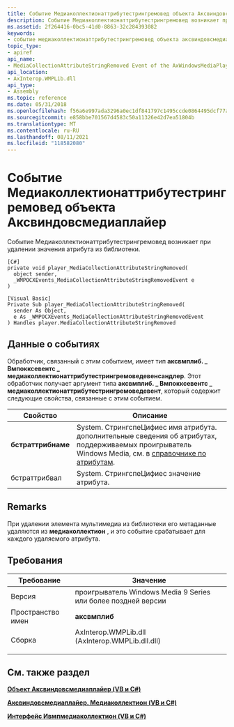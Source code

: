 ```yaml
---
title: Событие Медиаколлектионаттрибутестрингремовед объекта Аксвиндовсмедиаплайер
description: Событие Медиаколлектионаттрибутестрингремовед возникает при удалении значения атрибута из библиотеки. | Событие Медиаколлектионаттрибутестрингремовед объекта Аксвиндовсмедиаплайер
ms.assetid: 2f264416-0bc5-41d0-8863-32c284393082
keywords:
- событие медиаколлектионаттрибутестрингремовед объекта аксвиндовсмедиаплайер проигрыватель Windows Media
topic_type:
- apiref
api_name:
- MediaCollectionAttributeStringRemoved Event of the AxWindowsMediaPlayer Object
api_location:
- AxInterop.WMPLib.dll
api_type:
- Assembly
ms.topic: reference
ms.date: 05/31/2018
ms.openlocfilehash: f56a6e997ada3296a0ec1df841797c1495ccde0864495dcf77a0a0634ccde5fc
ms.sourcegitcommit: e858bbe701567d4583c50a11326e42d7ea51804b
ms.translationtype: MT
ms.contentlocale: ru-RU
ms.lasthandoff: 08/11/2021
ms.locfileid: "118582080"
---
```

# <a name="mediacollectionattributestringremoved-event-of-the-axwindowsmediaplayer-object"></a>Событие Медиаколлектионаттрибутестрингремовед объекта Аксвиндовсмедиаплайер

Событие Медиаколлектионаттрибутестрингремовед возникает при удалении значения атрибута из библиотеки.

``` syntax
[C#]
private void player_MediaCollectionAttributeStringRemoved(
  object sender,
  _WMPOCXEvents_MediaCollectionAttributeStringRemovedEvent e
)

[Visual Basic]
Private Sub player_MediaCollectionAttributeStringRemoved(
  sender As Object,
  e As _WMPOCXEvents_MediaCollectionAttributeStringRemovedEvent
) Handles player.MediaCollectionAttributeStringRemoved
```

## <a name="event-data"></a>Данные о событиях

Обработчик, связанный с этим событием, имеет тип **аксвмплиб. \_ Вмпокксевентс \_ медиаколлектионаттрибутестрингремоведевенсандлер**. Этот обработчик получает аргумент типа **аксвмплиб. \_ Вмпокксевентс \_ медиаколлектионаттрибутестрингремоведевент**, который содержит следующие свойства, связанные с этим событием.



| Свойство           | Описание                                                                                                                                                                                  |
|--------------------|----------------------------------------------------------------------------------------------------------------------------------------------------------------------------------------------|
| **бстраттрибнаме** | System. СтрингспеЦифиес имя атрибута. дополнительные сведения об атрибутах, поддерживаемых проигрыватель Windows Media, см. в [справочнике по атрибутам](attribute-reference.md).<br/> |
| бстраттрибвал      | System. СтрингспеЦифиес значение атрибута.<br/>                                                                                                                                |



 

## <a name="remarks"></a>Remarks

При удалении элемента мультимедиа из библиотеки его метаданные удаляются из **медиаколлектион** , и это событие срабатывает для каждого удаляемого атрибута.

## <a name="requirements"></a>Требования



| Требование | Значение |
|----------------------|----------------------------------------------------------------------------------------------------------------------------|
| Версия<br/>   | проигрыватель Windows Media 9 Series или более поздней версии<br/>                                                                          |
| Пространство имен<br/> | **аксвмплиб**<br/>                                                                                                    |
| Сборка<br/>  | <dl> <dt>AxInterop.WMPLib.dll (AxInterop.WMPLib.dll.dll)</dt> </dl> |



## <a name="see-also"></a>См. также раздел

<dl> <dt>

[**Объект Аксвиндовсмедиаплайер (VB и C#)**](axwindowsmediaplayer-object--vb-and-c.md)
</dt> <dt>

[**Аксвиндовсмедиаплайер. Медиаколлектион (VB и C#)**](axwmplib-axwindowsmediaplayer-mediacollection--vb-and-c.md)
</dt> <dt>

[**Интерфейс Ивмпмедиаколлектион (VB и C#)**](iwmpmediacollection--vb-and-c.md)
</dt> </dl>

 

 





